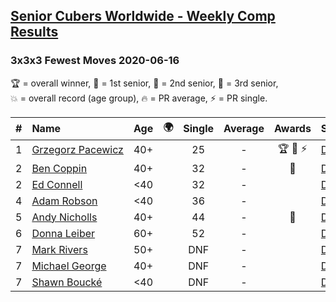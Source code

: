 <style>table {white-space: nowrap;}</style>
<link rel="stylesheet" type="text/css" href="/scw-comp/css/flags.css" />

## [Senior Cubers Worldwide - Weekly Comp Results](/scw-comp/results/)
### 3x3x3 Fewest Moves 2020-06-16

<span style="white-space: nowrap;">🏆 = overall winner</span>, <span style="white-space: nowrap;">🥇 = 1st senior</span>, <span style="white-space: nowrap;">🥈 = 2nd senior</span>, <span style="white-space: nowrap;">🥉 = 3rd senior</span>, <span style="white-space: nowrap;">💥 = overall record (age group)</span>, <span style="white-space: nowrap;">🔥 = PR average</span>, <span style="white-space: nowrap;">⚡ = PR single</span>.

| # | Name | Age | 🌍 | Single | Average | Awards | Solution |
| :--: | :-- | :--: | :--: | :--: | :--: | :--: | :-- |
| 1 | [Grzegorz Pacewicz](../../persons/grzegorz_pacewicz/333fm.md) | 40+ | <i class="flag flag-PL" /> | 25 | - | 🏆 🥇 ⚡ | [Desktop](https://www.facebook.com/events/753945178677521/permalink/756398248432214) / [Mobile](https://m.facebook.com/events/753945178677521?view=permalink&id=756398248432214) |
| 2 | [Ben Coppin](../../persons/ben_coppin/333fm.md) | 40+ | <i class="flag flag-GB" /> | 32 | - | 🥈 | [Desktop](https://www.facebook.com/events/753945178677521/permalink/755294308542608) / [Mobile](https://m.facebook.com/events/753945178677521?view=permalink&id=755294308542608) |
| 2 | [Ed Connell](../../persons/ed_connell/333fm.md) | <40 | <i class="flag flag-IE" /> | 32 | - |  | [Desktop](https://www.facebook.com/events/753945178677521/permalink/754123971992975) / [Mobile](https://m.facebook.com/events/753945178677521?view=permalink&id=754123971992975) |
| 4 | [Adam Robson](../../persons/adam_robson/333fm.md) | <40 | <i class="flag flag-GB" /> | 36 | - |  | [Desktop](https://www.facebook.com/events/753945178677521/permalink/754313368640702) / [Mobile](https://m.facebook.com/events/753945178677521?view=permalink&id=754313368640702) |
| 5 | [Andy Nicholls](../../persons/andy_nicholls/333fm.md) | 40+ | <i class="flag flag-GB" /> | 44 | - | 🥉 | [Desktop](https://www.facebook.com/events/753945178677521/permalink/755686318503407) / [Mobile](https://m.facebook.com/events/753945178677521?view=permalink&id=755686318503407) |
| 6 | [Donna Leiber](../../persons/donna_leiber/333fm.md) | 60+ | <i class="flag flag-US" /> | 52 | - |  | [Desktop](https://www.facebook.com/events/753945178677521/permalink/757188861686486) / [Mobile](https://m.facebook.com/events/753945178677521?view=permalink&id=757188861686486) |
| 7 | [Mark Rivers](../../persons/mark_rivers/333fm.md) | 50+ | <i class="flag flag-GB" /> | DNF | - |  | [Desktop](https://www.facebook.com/events/753945178677521/permalink/758195291585843) / [Mobile](https://m.facebook.com/events/753945178677521?view=permalink&id=758195291585843) |
| 7 | [Michael George](../../persons/michael_george/333fm.md) | 40+ | <i class="flag flag-GB" /> | DNF | - |  | [Desktop](https://www.facebook.com/events/753945178677521/permalink/758256418246397) / [Mobile](https://m.facebook.com/events/753945178677521?view=permalink&id=758256418246397) |
| 7 | [Shawn Boucké](../../persons/shawn_boucke/333fm.md) | <40 | <i class="flag flag-US" /> | DNF | - |  | [Desktop](https://www.facebook.com/events/753945178677521/permalink/756328728439166) / [Mobile](https://m.facebook.com/events/753945178677521?view=permalink&id=756328728439166) |

<!-- Global site tag (gtag.js) - Google Analytics -->
<script async src="https://www.googletagmanager.com/gtag/js?id=UA-86348435-3"></script>
<script>window.dataLayer = window.dataLayer || []; function gtag() {dataLayer.push(arguments);} gtag('js', new Date()); gtag('config', 'UA-86348435-3');</script>

